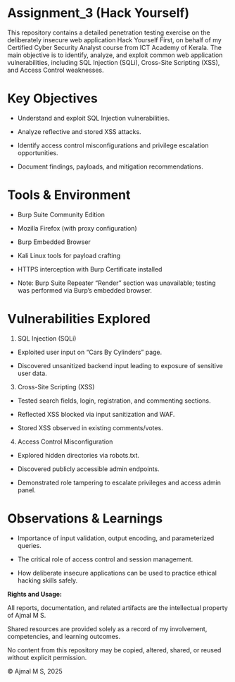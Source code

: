 # Assignment_3 (Hack Yourself)

This repository contains a detailed penetration testing exercise on the deliberately insecure web application Hack Yourself First, on behalf of my Certified Cyber Security Analyst course from ICT Academy of Kerala. The main objective is to identify, analyze, and exploit common web application vulnerabilities, including SQL Injection (SQLi), Cross-Site Scripting (XSS), and Access Control weaknesses.

# Key Objectives

- Understand and exploit SQL Injection vulnerabilities.

- Analyze reflective and stored XSS attacks.

- Identify access control misconfigurations and privilege escalation opportunities.

- Document findings, payloads, and mitigation recommendations.

# Tools & Environment

- Burp Suite Community Edition

- Mozilla Firefox (with proxy configuration)

- Burp Embedded Browser

- Kali Linux tools for payload crafting

- HTTPS interception with Burp Certificate installed

- Note: Burp Suite Repeater “Render” section was unavailable; testing was performed via Burp’s embedded browser.

# Vulnerabilities Explored

1. SQL Injection (SQLi)

- Exploited user input on “Cars By Cylinders” page.

- Discovered unsanitized backend input leading to exposure of sensitive user data.

3. Cross-Site Scripting (XSS)

- Tested search fields, login, registration, and commenting sections.

- Reflected XSS blocked via input sanitization and WAF.

- Stored XSS observed in existing comments/votes.

4. Access Control Misconfiguration

- Explored hidden directories via robots.txt.

- Discovered publicly accessible admin endpoints.

- Demonstrated role tampering to escalate privileges and access admin panel.

# Observations & Learnings

- Importance of input validation, output encoding, and parameterized queries.

- The critical role of access control and session management.

- How deliberate insecure applications can be used to practice ethical hacking skills safely.

**Rights and Usage:**

All reports, documentation, and related artifacts are the intellectual property of Ajmal M S.

Shared resources are provided solely as a record of my involvement, competencies, and learning outcomes.

No content from this repository may be copied, altered, shared, or reused without explicit permission.

© Ajmal M S, 2025
